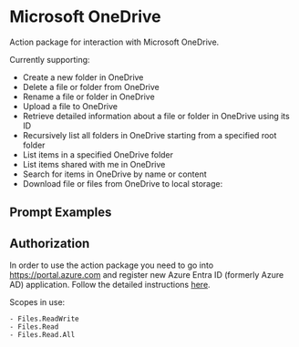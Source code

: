 # Microsoft OneDrive

Action package for interaction with Microsoft OneDrive.

Currently supporting:

- Create a new folder in OneDrive
- Delete a file or folder from OneDrive
- Rename a file or folder in OneDrive
- Upload a file to OneDrive
- Retrieve detailed information about a file or folder in OneDrive using its ID
- Recursively list all folders in OneDrive starting from a specified root folder
- List items in a specified OneDrive folder
- List items shared with me in OneDrive
- Search for items in OneDrive by name or content
- Download file or files from OneDrive to local storage:

## Prompt Examples

## Authorization

In order to use the action package you need to go into https://portal.azure.com and register new Azure Entra ID (formerly Azure AD) application. Follow the detailed instructions [here](https://sema4.ai/docs/actions/auth/microsoft).

Scopes in use:

    - Files.ReadWrite
    - Files.Read
    - Files.Read.All
